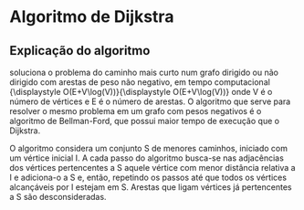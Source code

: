 # Algoritmo de Dijkstra
## Explicação do algoritmo
soluciona o problema do caminho mais curto num grafo dirigido ou não dirigido com arestas de peso não negativo, em tempo computacional {\displaystyle O(E+V\log(V))}{\displaystyle O(E+V\log(V))} onde V é o número de vértices e E é o número de arestas. O algoritmo que serve para resolver o mesmo problema em um grafo com pesos negativos é o algoritmo de Bellman-Ford, que possui maior tempo de execução que o Dijkstra.

O algoritmo considera um conjunto S de menores caminhos, iniciado com um vértice inicial I. A cada passo do algoritmo busca-se nas adjacências dos vértices pertencentes a S aquele vértice com menor distância relativa a I e adiciona-o a S e, então, repetindo os passos até que todos os vértices alcançáveis por I estejam em S. Arestas que ligam vértices já pertencentes a S são desconsideradas.